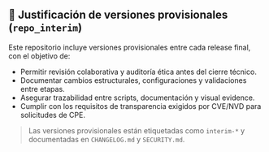 ## 📁 Justificación de versiones provisionales (`repo_interim`)

Este repositorio incluye versiones provisionales entre cada release final, con el objetivo de:

- Permitir revisión colaborativa y auditoría ética antes del cierre técnico.
- Documentar cambios estructurales, configuraciones y validaciones entre etapas.
- Asegurar trazabilidad entre scripts, documentación y visual evidence.
- Cumplir con los requisitos de transparencia exigidos por CVE/NVD para solicitudes de CPE.

> Las versiones provisionales están etiquetadas como `interim-*` y documentadas en `CHANGELOG.md` y `SECURITY.md`.
